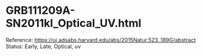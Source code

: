 # GRB111209A-SN2011kl_Optical_UV.html

Reference: https://ui.adsabs.harvard.edu/abs/2015Natur.523..189G/abstract
Status: Early, Late, Optical, uv